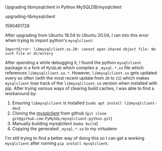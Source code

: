 Upgrading libmysqlclient in Python MySQLDB/mysqlclient

upgrading-libmysqlclient

1590461728

After upgrading from Ubuntu 18.04 to Ubuntu 20.04, I ran into this error when
trying to import python's `mysqlclient`:

```
ImportError: libmysqlclient.so.20: cannot open shared object file: No such file or directory
```

After spending a while debugging it, I found the python `mysqlclient` package
is a fork of `MySQLdb` which compiles a `_mysql.*.so` file which references
`libmysqlclient.so.*`.  However, `libmysqlclient.so` gets updated every so
often (with the most recent update from `20` to `21`) which makes `mysqlclient`
lose track of the `libmysqlclient.so` version when installed with pip.  After
trying various ways of clearing build caches, I was able to find a workaround
by:

1.  Ensuring `libmysqlclient` is installed (`sudo apt install libmysqlclient-dev`)
2.  Cloning the [mysqlclient](https://github.com/PyMySQL/mysqlclient-python) from
github (`git clone git@github.com:PyMySQL/mysqlclient-python.git`)
3.  Manually building mysqlclient (`make build`)
4.  Copying the generated `_mysql.*.so` to my virtualenv

I'm still trying to find a better way of doing this so I can get a working
`mysqlclient` after running `pip install mysqlclient`.
